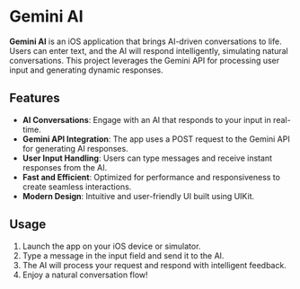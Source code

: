 # Gemini AI

**Gemini AI** is an iOS application that brings AI-driven conversations to life. Users can enter text, and the AI will respond intelligently, simulating natural conversations. This project leverages the Gemini API for processing user input and generating dynamic responses.

## Features

- **AI Conversations**: Engage with an AI that responds to your input in real-time.
- **Gemini API Integration**: The app uses a POST request to the Gemini API for generating AI responses.
- **User Input Handling**: Users can type messages and receive instant responses from the AI.
- **Fast and Efficient**: Optimized for performance and responsiveness to create seamless interactions.
- **Modern Design**: Intuitive and user-friendly UI built using UIKit.

## Usage

1. Launch the app on your iOS device or simulator.
2. Type a message in the input field and send it to the AI.
3. The AI will process your request and respond with intelligent feedback.
4. Enjoy a natural conversation flow!
